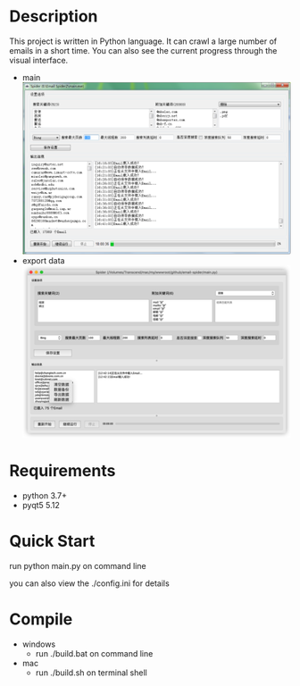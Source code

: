 # Description
This project is written in Python language. It can crawl a large number of emails in a short time. You can also see the current progress through the visual interface.

- main
![screenshot-1](https://github.com/pipibear/email-spider/blob/master/screenshot/screenshot-1.png)
- export data
![screenshot-2](https://github.com/pipibear/email-spider/blob/master/screenshot/screenshot-2.png)

# Requirements
- python 3.7+
- pyqt5 5.12

# Quick Start
run python main.py on command line

you can also view the ./config.ini for details

# Compile
- windows
  - run ./build.bat on command line
- mac
  - run ./build.sh on terminal shell
  
  
